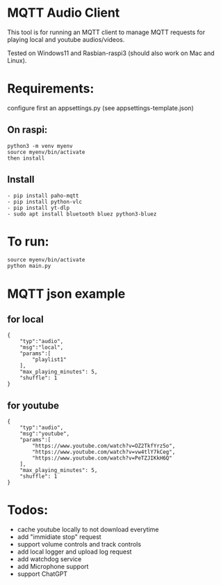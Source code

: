 # MQTT Audio Client
This tool is for running an MQTT client to manage MQTT requests for
playing local and youtube audios/videos. 

Tested on Windows11 and Rasbian-raspi3 (should also work on Mac and Linux).

# Requirements:
configure first an appsettings.py (see appsettings-template.json)

## On raspi:
    python3 -m venv myenv
    source myenv/bin/activate
    then install

## Install
    - pip install paho-mqtt
    - pip install python-vlc
    - pip install yt-dlp
    - sudo apt install bluetooth bluez python3-bluez

# To run:
    source myenv/bin/activate
    python main.py

# MQTT json example
## for local
    {
        "typ":"audio",
        "msg":"local",
        "params":[
            "playlist1"
        ],
        "max_playing_minutes": 5,
        "shuffle": 1
    }

## for youtube
    {
        "typ":"audio",
        "msg":"youtube",
        "params":[
            "https://www.youtube.com/watch?v=OZ2TkfYrz5o",
            "https://www.youtube.com/watch?v=vw4tlY7kCeg",
            "https://www.youtube.com/watch?v=PeTZJIKkH6Q"
        ],
        "max_playing_minutes": 5,
        "shuffle": 1
    }

# Todos:
- cache youtube locally to not download everytime
- add "immidiate stop" request
- support volume controls and track controls
- add local logger and upload log request
- add watchdog service 
- add Microphone support
- support ChatGPT

